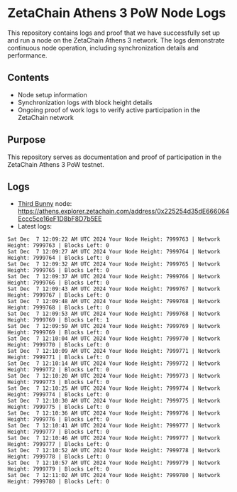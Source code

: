 # ZetaChain Athens 3 PoW Node Logs
This repository contains logs and proof that we have successfully set up and run a node on the ZetaChain Athens 3 network. The logs demonstrate continuous node operation, including synchronization details and performance.

## Contents
- Node setup information
- Synchronization logs with block height details
- Ongoing proof of work logs to verify active participation in the ZetaChain network

## Purpose
This repository serves as documentation and proof of participation in the ZetaChain Athens 3 PoW testnet.

## Logs

- [Third Bunny](https://thirdbunny.xyz/) node: https://athens.explorer.zetachain.com/address/0x225254d35dE666064Eccc5ce16eF1D8bF8D7b5EE
- Latest logs:
```
Sat Dec  7 12:09:22 AM UTC 2024 Your Node Height: 7999763 | Network Height: 7999763 | Blocks Left: 0
Sat Dec  7 12:09:27 AM UTC 2024 Your Node Height: 7999764 | Network Height: 7999764 | Blocks Left: 0
Sat Dec  7 12:09:32 AM UTC 2024 Your Node Height: 7999765 | Network Height: 7999765 | Blocks Left: 0
Sat Dec  7 12:09:37 AM UTC 2024 Your Node Height: 7999766 | Network Height: 7999766 | Blocks Left: 0
Sat Dec  7 12:09:43 AM UTC 2024 Your Node Height: 7999767 | Network Height: 7999767 | Blocks Left: 0
Sat Dec  7 12:09:48 AM UTC 2024 Your Node Height: 7999768 | Network Height: 7999768 | Blocks Left: 0
Sat Dec  7 12:09:53 AM UTC 2024 Your Node Height: 7999768 | Network Height: 7999769 | Blocks Left: 1
Sat Dec  7 12:09:59 AM UTC 2024 Your Node Height: 7999769 | Network Height: 7999769 | Blocks Left: 0
Sat Dec  7 12:10:04 AM UTC 2024 Your Node Height: 7999770 | Network Height: 7999770 | Blocks Left: 0
Sat Dec  7 12:10:09 AM UTC 2024 Your Node Height: 7999771 | Network Height: 7999771 | Blocks Left: 0
Sat Dec  7 12:10:14 AM UTC 2024 Your Node Height: 7999772 | Network Height: 7999772 | Blocks Left: 0
Sat Dec  7 12:10:20 AM UTC 2024 Your Node Height: 7999773 | Network Height: 7999773 | Blocks Left: 0
Sat Dec  7 12:10:25 AM UTC 2024 Your Node Height: 7999774 | Network Height: 7999774 | Blocks Left: 0
Sat Dec  7 12:10:30 AM UTC 2024 Your Node Height: 7999775 | Network Height: 7999775 | Blocks Left: 0
Sat Dec  7 12:10:36 AM UTC 2024 Your Node Height: 7999776 | Network Height: 7999776 | Blocks Left: 0
Sat Dec  7 12:10:41 AM UTC 2024 Your Node Height: 7999777 | Network Height: 7999777 | Blocks Left: 0
Sat Dec  7 12:10:46 AM UTC 2024 Your Node Height: 7999777 | Network Height: 7999777 | Blocks Left: 0
Sat Dec  7 12:10:52 AM UTC 2024 Your Node Height: 7999778 | Network Height: 7999778 | Blocks Left: 0
Sat Dec  7 12:10:57 AM UTC 2024 Your Node Height: 7999779 | Network Height: 7999779 | Blocks Left: 0
Sat Dec  7 12:11:02 AM UTC 2024 Your Node Height: 7999780 | Network Height: 7999780 | Blocks Left: 0
```
